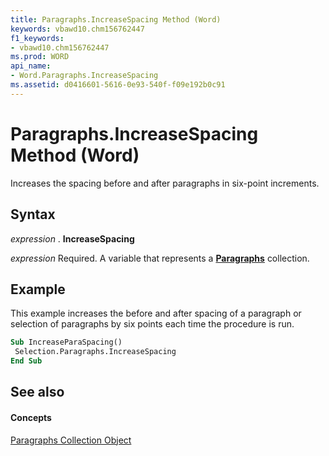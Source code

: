 ```yaml
---
title: Paragraphs.IncreaseSpacing Method (Word)
keywords: vbawd10.chm156762447
f1_keywords:
- vbawd10.chm156762447
ms.prod: WORD
api_name:
- Word.Paragraphs.IncreaseSpacing
ms.assetid: d0416601-5616-0e93-540f-f09e192b0c91
---
```



# Paragraphs.IncreaseSpacing Method (Word)

Increases the spacing before and after paragraphs in six-point increments.


## Syntax

 _expression_ . **IncreaseSpacing**

 _expression_ Required. A variable that represents a **[Paragraphs](paragraphs-object-word.md)** collection.


## Example

This example increases the before and after spacing of a paragraph or selection of paragraphs by six points each time the procedure is run.


```vb
Sub IncreaseParaSpacing() 
 Selection.Paragraphs.IncreaseSpacing 
End Sub
```


## See also


#### Concepts


[Paragraphs Collection Object](paragraphs-object-word.md)


